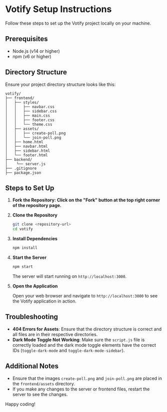 # Votify Setup Instructions
Follow these steps to set up the Votify project locally on your machine.

## Prerequisites
- Node.js (v14 or higher)
- npm (v6 or higher)

## Directory Structure
Ensure your project directory structure looks like this:

```
votify/
├── frontend/
│   ├── styles/
│   │   ├── navbar.css
│   │   ├── sidebar.css
│   │   ├── main.css
│   │   ├── footer.css
│   │   └── theme.css
│   ├── assets/
│   │   ├── create-poll.png
│   │   └── join-poll.png
│   ├── home.html
│   ├── navbar.html
│   ├── sidebar.html
│   └── footer.html
├── backend/
│    └── server.js
├── .gitignore  
├── package.json  
```

## Steps to Set Up

1. **Fork the Repository: Click on the "Fork" button at the top right corner of the repository page.**

2. **Clone the Repository**

   ```bash
   git clone <repository-url>
   cd votify
   ```

3. **Install Dependencies**

   ```bash
   npm install
   ```

4. **Start the Server**

   ```bash
   npm start
   ```

   The server will start running on `http://localhost:3000`.

5. **Open the Application**

   Open your web browser and navigate to `http://localhost:3000` to see the Votify application in action.

## Troubleshooting

- **404 Errors for Assets**: Ensure that the directory structure is correct and all files are in their respective directories.
- **Dark Mode Toggle Not Working**: Make sure the `script.js` file is correctly loaded and the dark mode toggle elements have the correct IDs (`toggle-dark-mode` and `toggle-dark-mode-sidebar`).

## Additional Notes

- Ensure that the images `create-poll.png` and `join-poll.png` are placed in the `frontend/assets` directory.
- If you make any changes to the server or frontend files, restart the server to see the changes.

Happy coding!